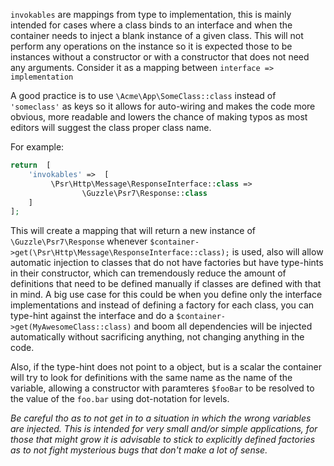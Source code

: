 
`invokables` are mappings from type to implementation, this is mainly intended
 for cases where a class binds to an interface and when the container needs to inject
 a blank instance of a given class. This will not perform any operations on the instance
 so it is expected those to be instances without a constructor or with a constructor that
 does not need any arguments. Consider it as a mapping between `interface => implementation`

A good practice is to use `\Acme\App\SomeClass::class` instead of `'someclass'` as keys so
it allows for auto-wiring and makes the code more obvious, more readable and lowers the
chance of making typos as most editors will suggest the class proper class name.

For example:

```php
return  [
    'invokables' =>  [
         \Psr\Http\Message\ResponseInterface::class =>
                \Guzzle\Psr7\Response::class
    ]
];
```

This will create a mapping that will return a new instance of `\Guzzle\Psr7\Response` whenever
`$container->get(\Psr\Http\Message\ResponseInterface::class);` is used, also will allow automatic
injection to classes that do not have factories but have type-hints in their constructor, which
can tremendously reduce the amount of definitions that need to be defined manually if classes
are defined with that in mind. A big use case for this could be when you define only the interface
implementations and instead of defining a factory for each class, you can type-hint against the
interface and do a `$container->get(MyAwesomeClass::class)` and boom all dependencies will be
injected automatically without sacrificing anything, not changing anything in the code.

Also, if the type-hint does not point to a object, but is a scalar the container will try to look
for definitions with the same name as the name of the variable, allowing a constructor with paramteres
`$fooBar` to be resolved to the value of the `foo.bar` using dot-notation for levels.

*Be careful tho as to not get in to a situation in which the wrong variables are injected. This
is intended for very small and/or simple applications, for those that might grow it is advisable
to stick to explicitly defined factories as to not fight mysterious bugs that don't make a lot of sense.*
